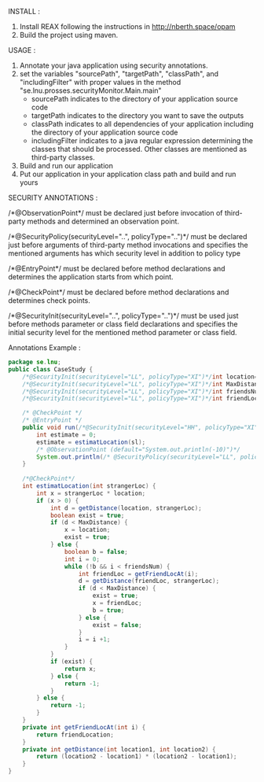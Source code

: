 INSTALL :
1. Install REAX following the instructions in http://nberth.space/opam
2. Build the project using maven.

USAGE :
1. Annotate your java application using security annotations.
2. set the variables "sourcePath", "targetPath", "classPath", and "includingFilter" with proper values in the method "se.lnu.prosses.securityMonitor.Main.main"
	* sourcePath indicates to the directory of your application source code
	* targetPath indicates to the directory you want to save the outputs
	* classPath indicates to all dependencies of your application including the directory of your application source code
	* includingFilter indicates to a java regular expression determining the classes that should be processed. Other classes are mentioned as third-party classes.
3. Build and run our application
4. Put our application in your application class path and build and run yours

SECURITY ANNOTATIONS :

/\*@ObservationPoint\*/ must be declared just before invocation of third-party methods and determined an observation point.

/\*@SecurityPolicy(securityLevel="..", policyType="..")\*/ must be declared just before arguments of third-party method invocations
and specifies the mentioned arguments has which security level in addition to policy type

/\*@EntryPoint\*/ must be declared before method declarations and determines the application starts from which point.

/\*@CheckPoint\*/ must be declared before method declarations and determines check points.

/\*@SecurityInit(securityLevel="..", policyType="..")\*/ must be used just before methods parameter or class field declarations
and specifies the initial security level for the mentioned method parameter or class field.

Annotations Example  : 


```java
package se.lnu;
public class CaseStudy {
	/*@SecurityInit(securityLevel="LL", policyType="XI")*/int location=2;
	/*@SecurityInit(securityLevel="LL", policyType="XI")*/int MaxDistance=10;
	/*@SecurityInit(securityLevel="LL", policyType="XI")*/int friendsNum=2;
	/*@SecurityInit(securityLevel="LL", policyType="XI")*/int friendLocation=3;

	/* @CheckPoint */
	/* @EntryPoint */
	public void run(/*@SecurityInit(securityLevel="HH", policyType="XI")*/int sl) {
		int estimate = 0;
		estimate = estimatLocation(sl);
		/* @ObservationPoint (default="System.out.println(-10)")*/
		System.out.println(/* @SecurityPolicy(securityLevel="LL", policyType="XI") */estimate);
	}
	
	/*@CheckPoint*/
	int estimatLocation(int strangerLoc) {
		int x = strangerLoc * location;
		if (x > 0) {
			int d = getDistance(location, strangerLoc);
			boolean exist = true;
			if (d < MaxDistance) {
				x = location;
				exist = true;
			} else {
				boolean b = false;
				int i = 0;
				while (!b && i < friendsNum) {
					int friendLoc = getFriendLocAt(i);
					d = getDistance(friendLoc, strangerLoc);
					if (d < MaxDistance) {
						exist = true;
						x = friendLoc;
						b = true;
					} else {
						exist = false;
					}
					i = i +1;
				}
			}
			if (exist) {
				return x;
			} else {
				return -1;
			}
		} else {
			return -1;
		}
	}
	private int getFriendLocAt(int i) {
		return friendLocation;
	}
	private int getDistance(int location1, int location2) {
		return (location2 - location1) * (location2 - location1);
	}
}
```


